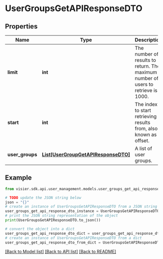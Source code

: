 # UserGroupsGetAPIResponseDTO


## Properties

Name | Type | Description | Notes
------------ | ------------- | ------------- | -------------
**limit** | **int** | The number of results to return. The maximum number of users to retrieve is 1000. | [optional] 
**start** | **int** | The index to start retrieving results from, also known as offset. | [optional] 
**user_groups** | [**List[UserGroupGetAPIResponseDTO]**](UserGroupGetAPIResponseDTO.md) | A list of user groups. | [optional] 

## Example

```python
from visier.sdk.api.user_management.models.user_groups_get_api_response_dto import UserGroupsGetAPIResponseDTO

# TODO update the JSON string below
json = "{}"
# create an instance of UserGroupsGetAPIResponseDTO from a JSON string
user_groups_get_api_response_dto_instance = UserGroupsGetAPIResponseDTO.from_json(json)
# print the JSON string representation of the object
print(UserGroupsGetAPIResponseDTO.to_json())

# convert the object into a dict
user_groups_get_api_response_dto_dict = user_groups_get_api_response_dto_instance.to_dict()
# create an instance of UserGroupsGetAPIResponseDTO from a dict
user_groups_get_api_response_dto_from_dict = UserGroupsGetAPIResponseDTO.from_dict(user_groups_get_api_response_dto_dict)
```
[[Back to Model list]](../README.md#documentation-for-models) [[Back to API list]](../README.md#documentation-for-api-endpoints) [[Back to README]](../README.md)


